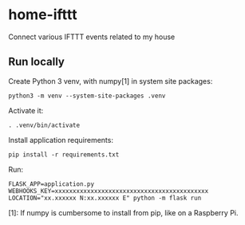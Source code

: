 # home-ifttt
Connect various IFTTT events related to my house

## Run locally
Create Python 3 venv, with numpy[1] in system site packages:

    python3 -m venv --system-site-packages .venv

Activate it:

    . .venv/bin/activate

Install application requirements:

    pip install -r requirements.txt

Run:

    FLASK_APP=application.py WEBHOOKS_KEY=xxxxxxxxxxxxxxxxxxxxxxxxxxxxxxxxxxxxxxxxxxx LOCATION="xx.xxxxxx N:xx.xxxxxx E" python -m flask run


[1]: If numpy is cumbersome to install from pip, like on a Raspberry Pi.